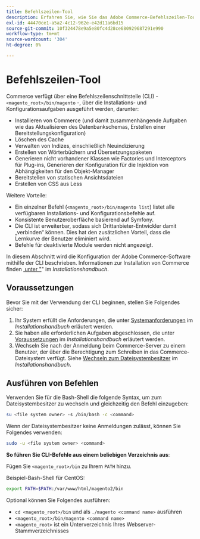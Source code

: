 ```yaml
---
title: Befehlszeilen-Tool
description: Erfahren Sie, wie Sie das Adobe Commerce-Befehlszeilen-Tool für Installations- und Konfigurationsaufgaben verwenden. CLI-Befehle und administrative Funktionen
exl-id: 44470ce1-a5a2-4c12-962e-e42d11a6bd15
source-git-commit: 10f324478e9a5e80fc4d28ce680929687291e990
workflow-type: tm+mt
source-wordcount: '304'
ht-degree: 0%

---
```


# Befehlszeilen-Tool

Commerce verfügt über eine Befehlszeilenschnittstelle (CLI) - `<magento_root>/bin/magento` -, über die Installations- und Konfigurationsaufgaben ausgeführt werden, darunter:

- Installieren von Commerce (und damit zusammenhängende Aufgaben wie das Aktualisieren des Datenbankschemas, Erstellen einer Bereitstellungskonfiguration)
- Löschen des Cache
- Verwalten von Indizes, einschließlich Neuindizierung
- Erstellen von Wörterbüchern und Übersetzungspaketen
- Generieren nicht vorhandener Klassen wie Factories und Interceptors für Plug-ins, Generieren der Konfiguration für die Injektion von Abhängigkeiten für den Objekt-Manager
- Bereitstellen von statischen Ansichtsdateien
- Erstellen von CSS aus Less

Weitere Vorteile:

- Ein einzelner Befehl (`<magento_root>/bin/magento list`) listet alle verfügbaren Installations- und Konfigurationsbefehle auf.
- Konsistente Benutzeroberfläche basierend auf Symfony.
- Die CLI ist erweiterbar, sodass sich Drittanbieter-Entwickler damit „verbinden“ können. Dies hat den zusätzlichen Vorteil, dass die Lernkurve der Benutzer eliminiert wird.
- Befehle für deaktivierte Module werden nicht angezeigt.

In diesem Abschnitt wird die Konfiguration der Adobe Commerce-Software mithilfe der CLI beschrieben. Informationen zur Installation von Commerce finden [&#x200B; unter &quot;](../../installation/overview.md)&quot; im _Installationshandbuch_.

## Voraussetzungen

Bevor Sie mit der Verwendung der CLI beginnen, stellen Sie Folgendes sicher:

1. Ihr System erfüllt die Anforderungen, die unter [Systemanforderungen](../../installation/system-requirements.md) im _Installationshandbuch_ erläutert werden.
1. Sie haben alle erforderlichen Aufgaben abgeschlossen, die unter [Voraussetzungen](../../installation/prerequisites/overview.md) im _Installationshandbuch_ erläutert werden.
1. Wechseln Sie nach der Anmeldung beim Commerce-Server zu einem Benutzer, der über die Berechtigung zum Schreiben in das Commerce-Dateisystem verfügt. Siehe [Wechseln zum Dateisystembesitzer](../../installation/prerequisites/file-system/overview.md) im _Installationshandbuch_.

## Ausführen von Befehlen

Verwenden Sie für die Bash-Shell die folgende Syntax, um zum Dateisystembesitzer zu wechseln und gleichzeitig den Befehl einzugeben:

```bash
su <file system owner> -s /bin/bash -c <command>
```

Wenn der Dateisystembesitzer keine Anmeldungen zulässt, können Sie Folgendes verwenden:

```bash
sudo -u <file system owner> <command>
```

**So führen Sie CLI-Befehle aus einem beliebigen Verzeichnis aus**:

Fügen Sie `<magento_root>/bin` zu Ihrem `PATH` hinzu.

Beispiel-Bash-Shell für CentOS:

```bash
export PATH=$PATH:/var/www/html/magento2/bin
```

Optional können Sie Folgendes ausführen:

- `cd <magento_root>/bin` und als `./magento <command name>` ausführen
- `<magento_root>/bin/magento <command name>`
- `<magento_root>` ist ein Unterverzeichnis Ihres Webserver-Stammverzeichnisses
